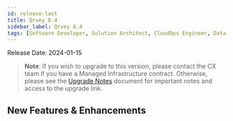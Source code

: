```yaml
---
id: release-last
title: Qrvey 8.4
sidebar_label: Qrvey 8.4
tags: [Software Developer, Solution Architect, CloudOps Engineer, Data Analyst]
---
```


Release Date: 2024-01-15

 >**Note**: If you wish to upgrade to this version, please contact the CX team if you have a Managed Infrastructure contract. Otherwise, please see the [Upgrade Notes](../upgrade-notes.md) document for important notes and access to the upgrade link.

## New Features & Enhancements

<TBD>